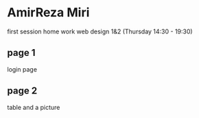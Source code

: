 # AmirReza Miri
first session home work
web design 1&2 (Thursday 14:30 - 19:30)

## page 1
login page

## page 2
table and a picture

